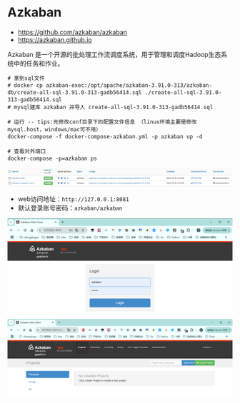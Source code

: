 # Azkaban

- https://github.com/azkaban/azkaban
- https://azkaban.github.io

Azkaban 是一个开源的批处理工作流调度系统，用于管理和调度Hadoop生态系统中的任务和作业。

```shell
# 拿到sql文件
# docker cp azkaban-exec:/opt/apache/azkaban-3.91.0-313/azkaban-db/create-all-sql-3.91.0-313-gadb56414.sql ./create-all-sql-3.91.0-313-gadb56414.sql
# mysql建库 azkaban 并导入 create-all-sql-3.91.0-313-gadb56414.sql

# 运行 -- tips:先修改conf目录下的配置文件信息 （linux环境主要是修改mysql.host，windows/mac可不用）
docker-compose -f docker-compose-azkaban.yml -p azkaban up -d

# 查看对外端口
docker-compose -p=azkaban ps
```

![](./images/run-1736491208536.png)


- web访问地址：`http://127.0.0.1:8081`
- 默认登录账号密码：`azkaban/azkaban`

![](./images/run-1736491289040.png)
![](./images/run-1736491261761.png)
